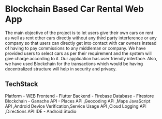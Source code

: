 # Blockchain Based Car Rental Web App

The main objective of the project is to let users give their own cars on rent as well as rent other cars directly without any third party interference or any company so that users can directly get into contact with car owners instead of having to pay commissions to any middleman or company. We have provided users to select cars as per their requirement and the system will give charge according to it. Our application has user friendly interface. Also, we have used Blockchain for the transactions which would be having decentralized structure will help in security and privacy.

## TechStack

Platform - WEB
Frontend - Flutter
Backend - Firebase
Database - Firestore
Blockchain - Ganache
API - Places API ,Geocoding API ,Maps JavaScript API ,Android Device Verification,Service Usage API ,Cloud Logging API ,Directions API
IDE - Android Studio
